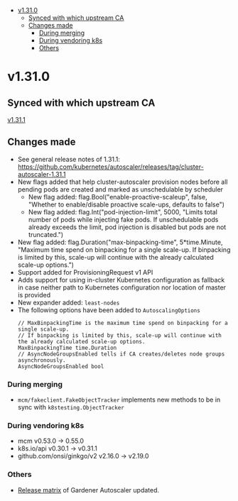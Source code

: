 <!--- For help refer to https://github.com/kubernetes/kubernetes/blob/master/CHANGELOG/CHANGELOG-1.20.md?plain=1 as example --->

- [v1.31.0](#v1310)
  - [Synced with which upstream CA](#synced-with-which-upstream-ca)
  - [Changes made](#changes-made)
    - [During merging](#during-merging)
    - [During vendoring k8s](#during-vendoring-k8s)
    - [Others](#others)


# v1.31.0


## Synced with which upstream CA

[v1.31.1](https://github.com/kubernetes/autoscaler/tree/cluster-autoscaler-1.31.1/cluster-autoscaler)

## Changes made
 - See general release notes of 1.31.1: https://github.com/kubernetes/autoscaler/releases/tag/cluster-autoscaler-1.31.1
 - New flags added that help cluster-autoscaler provision nodes before all pending pods are created and marked as unschedulable by scheduler
    - New flag added: flag.Bool("enable-proactive-scaleup", false, "Whether to enable/disable proactive scale-ups, defaults to false")
    - New flag added: flag.Int("pod-injection-limit", 5000, "Limits total number of pods while injecting fake pods. If unschedulable pods already exceeds the limit, pod injection is disabled but pods are not truncated.")
- New flag added: flag.Duration("max-binpacking-time", 5*time.Minute, "Maximum time spend on binpacking for a single scale-up. If binpacking is limited by this, scale-up will continue with the already calculated scale-up options.")
- Support added for ProvisioningRequest v1 API
- Adds support for using in-cluster Kubernetes configuration as fallback in case neither path to Kubernetes configuration nor location of master is provided
- New expander added: `least-nodes`
- The following options have been added to `AutoscalingOptions`
  ```
  // MaxBinpackingTime is the maximum time spend on binpacking for a single scale-up.
  // If binpacking is limited by this, scale-up will continue with the already calculated scale-up options.
  MaxBinpackingTime time.Duration
  // AsyncNodeGroupsEnabled tells if CA creates/deletes node groups asynchronously.
  AsyncNodeGroupsEnabled bool
  ```

### During merging
  - `mcm/fakeclient.FakeObjectTracker` implements new methods to be in sync with `k8stesting.ObjectTracker`

### During vendoring k8s
- mcm v0.53.0 -> 0.55.0
- k8s.io/api v0.30.1 -> v0.31.1
- github.com/onsi/ginkgo/v2 v2.16.0 -> v2.19.0

### Others
- [Release matrix](../README.md#releases-gardenerautoscaler) of Gardener Autoscaler updated.
